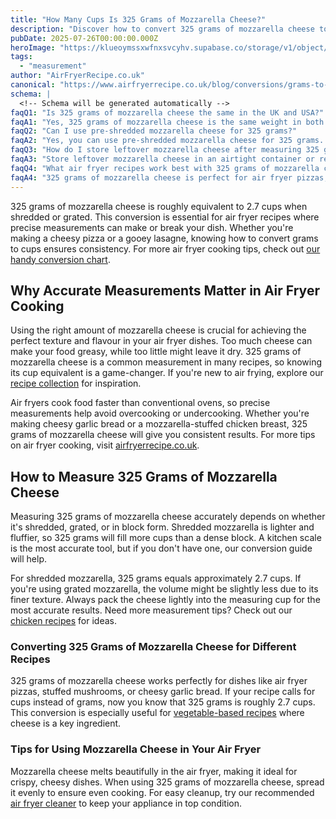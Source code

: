 ```yaml
---
title: "How Many Cups Is 325 Grams of Mozzarella Cheese?"
description: "Discover how to convert 325 grams of mozzarella cheese to cups for perfect air fryer recipes. Get precise measurements and cooking tips today!"
pubDate: 2025-07-26T00:00:00.000Z
heroImage: "https://klueoymssxwfnxsvcyhv.supabase.co/storage/v1/object/public/Shmucket/how-many-cups-is-325-grams-of-mozzarella-cheese.webp"
tags:
  - "measurement"
author: "AirFryerRecipe.co.uk"
canonical: "https://www.airfryerrecipe.co.uk/blog/conversions/grams-to-cups/how-many-cups-is-325-grams-of-mozzarella-cheese"
schema: |
  <!-- Schema will be generated automatically -->
faqQ1: "Is 325 grams of mozzarella cheese the same in the UK and USA?"
faqA1: "Yes, 325 grams of mozzarella cheese is the same weight in both the UK and USA. However, cup sizes can vary slightly between countries. In the UK, 325 grams of shredded mozzarella cheese is roughly 2.7 cups, while in the USA, it's about the same. Always use a kitchen scale for the most accurate measurement."
faqQ2: "Can I use pre-shredded mozzarella cheese for 325 grams?"
faqA2: "Yes, you can use pre-shredded mozzarella cheese for 325 grams. Pre-shredded cheese is convenient and works well in air fryer recipes. Just ensure you measure it accurately, as pre-shredded cheese may contain anti-caking agents that slightly affect volume. For best results, lightly pack the cheese into the measuring cup."
faqQ3: "How do I store leftover mozzarella cheese after measuring 325 grams?"
faqA3: "Store leftover mozzarella cheese in an airtight container or resealable bag in the fridge. It will stay fresh for up to a week. If you won't use it soon, consider freezing it for up to 3 months. Thaw frozen mozzarella in the fridge before using it in your air fryer recipes."
faqQ4: "What air fryer recipes work best with 325 grams of mozzarella cheese?"
faqA4: "325 grams of mozzarella cheese is perfect for air fryer pizzas, stuffed mushrooms, or cheesy garlic bread. It's also great for making mozzarella sticks or adding a cheesy topping to casseroles. For more recipe ideas, visit <a href=https://www.airfryerrecipe.co.uk>airfryerrecipe.co.uk</a> and explore our collection."
---
```

<p>325 grams of mozzarella cheese is roughly equivalent to 2.7 cups when shredded or grated. This conversion is essential for air fryer recipes where precise measurements can make or break your dish. Whether you're making a cheesy pizza or a gooey lasagne, knowing how to convert grams to cups ensures consistency. For more air fryer cooking tips, check out <a href=https://www.airfryerrecipe.co.uk/air-fryer-conversion-chart>our handy conversion chart</a>.</p>

<h2>Why Accurate Measurements Matter in Air Fryer Cooking</h2>
<p>Using the right amount of mozzarella cheese is crucial for achieving the perfect texture and flavour in your air fryer dishes. Too much cheese can make your food greasy, while too little might leave it dry. 325 grams of mozzarella cheese is a common measurement in many recipes, so knowing its cup equivalent is a game-changer. If you're new to air frying, explore our <a href=https://www.airfryerrecipe.co.uk/recipes>recipe collection</a> for inspiration.</p>
<p>Air fryers cook food faster than conventional ovens, so precise measurements help avoid overcooking or undercooking. Whether you're making cheesy garlic bread or a mozzarella-stuffed chicken breast, 325 grams of mozzarella cheese will give you consistent results. For more tips on air fryer cooking, visit <a href=https://www.airfryerrecipe.co.uk>airfryerrecipe.co.uk</a>.</p>

<h2>How to Measure 325 Grams of Mozzarella Cheese</h2>
<p>Measuring 325 grams of mozzarella cheese accurately depends on whether it's shredded, grated, or in block form. Shredded mozzarella is lighter and fluffier, so 325 grams will fill more cups than a dense block. A kitchen scale is the most accurate tool, but if you don't have one, our conversion guide will help.</p>
<p>For shredded mozzarella, 325 grams equals approximately 2.7 cups. If you're using grated mozzarella, the volume might be slightly less due to its finer texture. Always pack the cheese lightly into the measuring cup for the most accurate results. Need more measurement tips? Check out our <a href=https://www.airfryerrecipe.co.uk/recipe-category/chicken>chicken recipes</a> for ideas.</p>

<h3>Converting 325 Grams of Mozzarella Cheese for Different Recipes</h3>
<p>325 grams of mozzarella cheese works perfectly for dishes like air fryer pizzas, stuffed mushrooms, or cheesy garlic bread. If your recipe calls for cups instead of grams, now you know that 325 grams is roughly 2.7 cups. This conversion is especially useful for <a href=https://www.airfryerrecipe.co.uk/recipe-category/vegetables>vegetable-based recipes</a> where cheese is a key ingredient.</p>

<h3>Tips for Using Mozzarella Cheese in Your Air Fryer</h3>
<p>Mozzarella cheese melts beautifully in the air fryer, making it ideal for crispy, cheesy dishes. When using 325 grams of mozzarella cheese, spread it evenly to ensure even cooking. For easy cleanup, try our recommended <a href=https://www.airfryerrecipe.co.uk/air-fryer-cleaner>air fryer cleaner</a> to keep your appliance in top condition.</p>
